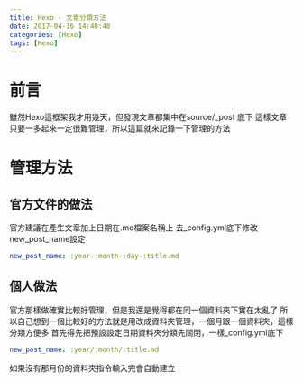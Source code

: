 ```yaml
---
title: Hexo - 文章分類方法
date: 2017-04-16 14:40:48
categories: [Hexo]
tags: [Hexo]
---
```

# 前言
雖然Hexo這框架我才用幾天，但發現文章都集中在source/_post 底下
這樣文章只要一多起來一定很難管理，所以這篇就來記錄一下管理的方法

# 管理方法
## 官方文件的做法
官方建議在產生文章加上日期在.md檔案名稱上
去_config.yml底下修改new_post_name設定
``` yml
new_post_name: :year-:month-:day-:title.md
```

## 個人做法
官方那樣做確實比較好管理，但是我還是覺得都在同一個資料夾下實在太亂了
所以自己想到一個比較好的方法就是用改成資料夾管理，一個月跟一個資料夾，這樣分類方便多
首先得先把預設設定日期資料夾分類先關閉，一樣_config.yml底下
``` yml
new_post_name: :year/:month/:title.md
```
如果沒有那月份的資料夾指令輸入完會自動建立



